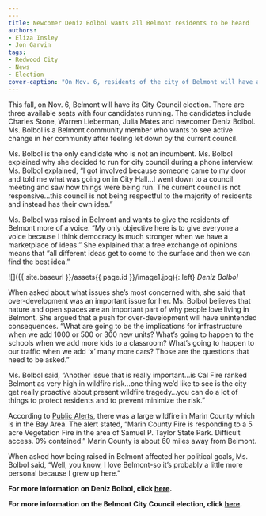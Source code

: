 ```yaml
---
---
title: Newcomer Deniz Bolbol wants all Belmont residents to be heard
authors:
- Eliza Insley
- Jon Garvin
tags:
- Redwood City
- News
- Election
cover-caption: "On Nov. 6, residents of the city of Belmont will have a very important decision to make. Three seats are open on the City Council, but four candidates are running. Candidates include incumbents Warren Lieberman, Julia Mates, Charles Stone, and newcomer Deniz Bolbol. Read the stories below to find out more about the candidates."
---
```


This fall, on Nov. 6, Belmont will have its City Council election. There are three available seats with four candidates running. The candidates include Charles Stone, Warren Lieberman, Julia Mates and newcomer Deniz Bolbol. Ms. Bolbol is a Belmont community member who wants to see active change in her community after feeling let down by the current council.

Ms. Bolbol is the only candidate who is not an incumbent. Ms. Bolbol explained why she decided to run for city council during a phone interview. Ms. Bolbol explained, “I got involved because someone came to my door and told me what was going on in City Hall…I went down to a council meeting and saw how things were being run. The current council is not responsive…this council is not being respectful to the majority of residents and instead has their own idea.”

Ms. Bolbol was raised in Belmont and wants to give the residents of Belmont more of a voice. “My only objective here is to give everyone a voice because I think democracy is much stronger when we have a marketplace of ideas.” She explained that a free exchange of opinions means that “all different ideas get to come to the surface and then we can find the best idea.”

![]({{ site.baseurl }}/assets{{ page.id }}/image1.jpg){:.left}
*Deniz Bolbol*

When asked about what issues she’s most concerned with, she said that over-development was an important issue for her. Ms. Bolbol believes that nature and open spaces are an important part of why people love living in Belmont. She argued that a push for over-development will have unintended consequences. “What are going to be the implications for infrastructure when we add 1000 or 500 or 300 new units? What’s going to happen to the schools when we add more kids to a classroom? What’s going to happen to our traffic when we add ‘x’ many more cars? Those are the questions that need to be asked.”                      

Ms. Bolbol said, “Another issue that is really important…is Cal Fire ranked Belmont as very high in wildfire risk…one thing we’d like to see is the city get really proactive about present wildfire tragedy…you can do a lot of things to protect residents and to prevent minimize the risk.”

According to [Public Alerts](https://www.google.org/publicalerts/alert?aid=1187cd3fce19130d&hl=en&gl=US&source=web), there was a large wildfire in Marin County which is in the Bay Area. The alert stated, “Marin County Fire is responding to a 5 acre Vegetation Fire in the area of Samuel P. Taylor State Park. Difficult access. 0% contained.” Marin County is about 60 miles away from Belmont.

When asked how being raised in Belmont affected her political goals, Ms. Bolbol said, “Well, you know, I love Belmont-so it’s probably a little more personal because I grew up here.”

**For more information on Deniz Bolbol, click [here](https://deniz4belmont.com/about-deniz).**

**For more information on the Belmont City Council election, click [here](https://www.belmont.gov/city-hall/city-government/election-information).**